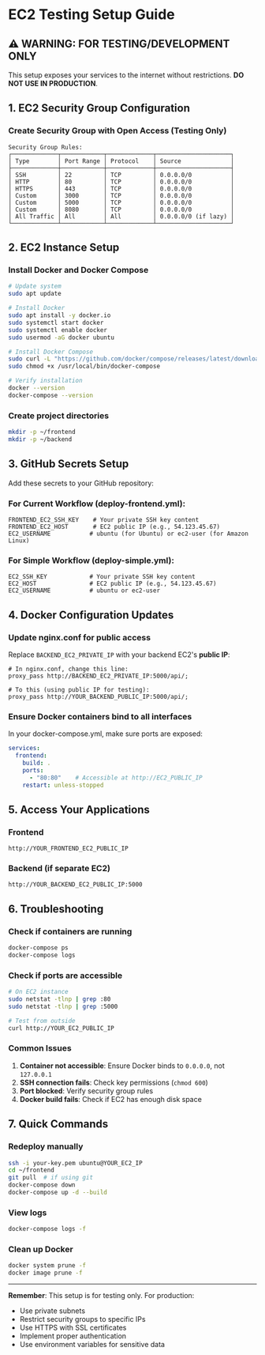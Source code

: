 # EC2 Testing Setup Guide

## ⚠️ WARNING: FOR TESTING/DEVELOPMENT ONLY
This setup exposes your services to the internet without restrictions. **DO NOT USE IN PRODUCTION**.

## 1. EC2 Security Group Configuration

### Create Security Group with Open Access (Testing Only)
```
Security Group Rules:
┌─────────────┬────────────┬─────────────┬─────────────────────┐
│ Type        │ Port Range │ Protocol    │ Source              │
├─────────────┼────────────┼─────────────┼─────────────────────┤
│ SSH         │ 22         │ TCP         │ 0.0.0.0/0           │
│ HTTP        │ 80         │ TCP         │ 0.0.0.0/0           │
│ HTTPS       │ 443        │ TCP         │ 0.0.0.0/0           │
│ Custom      │ 3000       │ TCP         │ 0.0.0.0/0           │
│ Custom      │ 5000       │ TCP         │ 0.0.0.0/0           │
│ Custom      │ 8080       │ TCP         │ 0.0.0.0/0           │
│ All Traffic │ All        │ All         │ 0.0.0.0/0 (if lazy) │
└─────────────┴────────────┴─────────────┴─────────────────────┘
```

## 2. EC2 Instance Setup

### Install Docker and Docker Compose
```bash
# Update system
sudo apt update

# Install Docker
sudo apt install -y docker.io
sudo systemctl start docker
sudo systemctl enable docker
sudo usermod -aG docker ubuntu

# Install Docker Compose
sudo curl -L "https://github.com/docker/compose/releases/latest/download/docker-compose-$(uname -s)-$(uname -m)" -o /usr/local/bin/docker-compose
sudo chmod +x /usr/local/bin/docker-compose

# Verify installation
docker --version
docker-compose --version
```

### Create project directories
```bash
mkdir -p ~/frontend
mkdir -p ~/backend
```

## 3. GitHub Secrets Setup

Add these secrets to your GitHub repository:

### For Current Workflow (deploy-frontend.yml):
```
FRONTEND_EC2_SSH_KEY    # Your private SSH key content
FRONTEND_EC2_HOST       # EC2 public IP (e.g., 54.123.45.67)
EC2_USERNAME           # ubuntu (for Ubuntu) or ec2-user (for Amazon Linux)
```

### For Simple Workflow (deploy-simple.yml):
```
EC2_SSH_KEY            # Your private SSH key content  
EC2_HOST               # EC2 public IP (e.g., 54.123.45.67)
EC2_USERNAME           # ubuntu or ec2-user
```

## 4. Docker Configuration Updates

### Update nginx.conf for public access
Replace `BACKEND_EC2_PRIVATE_IP` with your backend EC2's **public IP**:

```nginx
# In nginx.conf, change this line:
proxy_pass http://BACKEND_EC2_PRIVATE_IP:5000/api/;

# To this (using public IP for testing):
proxy_pass http://YOUR_BACKEND_PUBLIC_IP:5000/api/;
```

### Ensure Docker containers bind to all interfaces
In your docker-compose.yml, make sure ports are exposed:

```yaml
services:
  frontend:
    build: .
    ports:
      - "80:80"    # Accessible at http://EC2_PUBLIC_IP
    restart: unless-stopped
```

## 5. Access Your Applications

### Frontend
```
http://YOUR_FRONTEND_EC2_PUBLIC_IP
```

### Backend (if separate EC2)
```
http://YOUR_BACKEND_EC2_PUBLIC_IP:5000
```

## 6. Troubleshooting

### Check if containers are running
```bash
docker-compose ps
docker-compose logs
```

### Check if ports are accessible
```bash
# On EC2 instance
sudo netstat -tlnp | grep :80
sudo netstat -tlnp | grep :5000

# Test from outside
curl http://YOUR_EC2_PUBLIC_IP
```

### Common Issues
1. **Container not accessible**: Ensure Docker binds to `0.0.0.0`, not `127.0.0.1`
2. **SSH connection fails**: Check key permissions (`chmod 600`)
3. **Port blocked**: Verify security group rules
4. **Docker build fails**: Check if EC2 has enough disk space

## 7. Quick Commands

### Redeploy manually
```bash
ssh -i your-key.pem ubuntu@YOUR_EC2_IP
cd ~/frontend
git pull  # if using git
docker-compose down
docker-compose up -d --build
```

### View logs
```bash
docker-compose logs -f
```

### Clean up Docker
```bash
docker system prune -f
docker image prune -f
```

---

**Remember**: This setup is for testing only. For production:
- Use private subnets
- Restrict security groups to specific IPs
- Use HTTPS with SSL certificates
- Implement proper authentication
- Use environment variables for sensitive data
